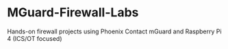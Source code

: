 # MGuard-Firewall-Labs
Hands-on firewall projects using Phoenix Contact mGuard and Raspberry Pi 4 (ICS/OT focused)
